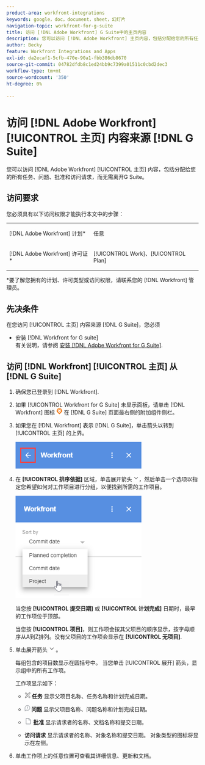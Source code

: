 ```yaml
---
product-area: workfront-integrations
keywords: google，doc，document，sheet，幻灯片
navigation-topic: workfront-for-g-suite
title: 访问 [!DNL Adobe Workfront] G Suite中的主页内容
description: 您可以访问 [!DNL Adobe Workfront] 主页内容，包括分配给您的所有任务、问题、批准和访问请求，无需离开G Suite。
author: Becky
feature: Workfront Integrations and Apps
exl-id: da2ecaf1-5cfb-470e-90a1-fbb386db8670
source-git-commit: 04782dfdb8c1ed24bb9c7399a01511c0cbd2dec3
workflow-type: tm+mt
source-wordcount: '350'
ht-degree: 0%

---
```


# 访问 [!DNL Adobe Workfront] [!UICONTROL 主页] 内容来源 [!DNL G Suite]

您可以访问 [!DNL Adobe Workfront] [!UICONTROL 主页] 内容，包括分配给您的所有任务、问题、批准和访问请求，而无需离开G Suite。

## 访问要求

您必须具有以下访问权限才能执行本文中的步骤：

<table style="table-layout:auto"> 
 <col> 
 <col> 
 <tbody> 
  <tr> 
   <td role="rowheader">[!DNL Adobe Workfront] 计划*</td> 
   <td> <p>任意</p> </td> 
  </tr> 
  <tr> 
   <td role="rowheader">[!DNL Adobe Workfront] 许可证*</td> 
   <td> <p>[!UICONTROL Work]、[!UICONTROL Plan]</p> </td> 
  </tr> 
 </tbody> 
</table>

&#42;要了解您拥有的计划、许可类型或访问权限，请联系您的 [!DNL Workfront] 管理员。

## 先决条件

在您访问 [!UICONTROL 主页] 内容来源 [!DNL G Suite]，您必须

* 安装 [!DNL Workfront for G suite]\
   有关说明，请参阅 [安装 [!DNL Adobe Workfront for G Suite]](../../workfront-integrations-and-apps/workfront-for-g-suite/install-workfront-for-gsuite.md).

## 访问 [!DNL Workfront] [!UICONTROL 主页] 从 [!DNL G Suite]

1. 确保您已登录到 [!DNL Workfront].
1. 如果 [!UICONTROL Workfront for G Suite] 未显示面板，请单击 [!DNL Workfront] 图标 ![](assets/wf-lion-icon.png) 在 [!DNL G Suite] 页面最右侧的附加组件侧栏。
1. 如果您在 [!DNL Workfront] 表示 [!DNL G Suite]，单击箭头以转到 [!UICONTROL 主页] 的上界。

   ![](assets/left-arrow-to-home.png)

1. 在 **[!UICONTROL 排序依据]** 区域，单击展开箭头 ![](assets/dropdown-arrow.png)，然后单击一个选项以指定您希望如何对工作项目进行分组，以便找到所需的工作项目。

   ![](assets/sort-by-area.png)

   当您按 **[!UICONTROL 提交日期]** 或 **[!UICONTROL 计划完成]** 日期时，最早的工作项位于顶部。

   当您按 **[!UICONTROL 项目]**，则工作项会按其父项目的顺序显示，按字母顺序从A到Z排列。没有父项目的工作项会显示在 **[!UICONTROL 无项目]**.

1. 单击展开箭头 ![](assets/dropdown-arrow.png) 。

   每组包含的项目数显示在圆括号中。 当您单击 [!UICONTROL 展开] 箭头，显示组中的所有工作项。

   工作项显示如下：

   * ![](assets/task-icon.png) **任务** 显示父项目名称、任务名称和计划完成日期。

   * ![](assets/issue-icon.png) **问题** 显示父项目名称、问题名称和计划完成日期。

   * ![](assets/document-icon.png)  **批准** 显示请求者的名称、文档名称和提交日期。
   * **访问请求** 显示请求者的名称、对象名称和提交日期。 对象类型的图标将显示在左侧。

1. 单击工作项上的任意位置可查看其详细信息、更新和文档。
